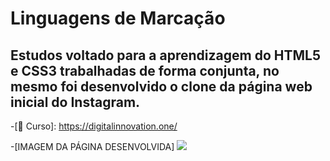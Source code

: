 # Linguagens de Marcação
## Estudos voltado para a aprendizagem do HTML5 e CSS3 trabalhadas de forma conjunta, no mesmo foi desenvolvido o clone da página web inicial do Instagram.
 -[📝 Curso]: https://digitalinnovation.one/
 
 -[IMAGEM DA PÁGINA DESENVOLVIDA]
 <img src="Linguagens_Marcacao/img/instagram-celular">

